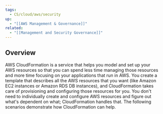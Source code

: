 ```yaml
---
tags:
  - CS/cloud/aws/security
up:
  - "[[AWS Management & Governance]]"
related:
  - "[[Management and Security Governance]]"
---
```

## Overview

AWS CloudFormation is a service that helps you model and set up your AWS resources so that you can spend less time managing those resources and more time focusing on your applications that run in AWS. You create a template that describes all the AWS resources that you want (like Amazon EC2 instances or Amazon RDS DB instances), and CloudFormation takes care of provisioning and configuring those resources for you. You don't need to individually create and configure AWS resources and figure out what's dependent on what; CloudFormation handles that. The following scenarios demonstrate how CloudFormation can help.